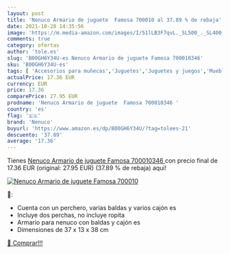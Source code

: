 ```yaml
---
layout: post
title: 'Nenuco Armario de juguete  Famosa 700010 al 37.89 % de rebaja'
date: 2021-10-28 14:35:56
image: 'https://m.media-amazon.com/images/I/51lLB3F7qvL._SL500_._SL400_.jpg'
comments: true
category: ofertas
author: 'tole.es'
slug: 'B00GH6Y34U-es Nenuco Armario de juguete Famosa 700010346'
sku: 'B00GH6Y34U-es'
tags: [ 'Accesorios para muñecas','Juguetes','Juguetes y juegos','Muebles para muñecas','Muñecas y accesorios','nenuco', ]
actualPrice: 17.36 EUR
currency: EUR
price: 17.36
comparePrice: 27.95 EUR
prodname: 'Nenuco Armario de juguete  Famosa 700010346 '
country: 'es'
flag: '🇪🇸'
brand: 'Nenuco'
buyurl: 'https://www.amazon.es/dp/B00GH6Y34U/?tag=tolees-21'
descuento: '37.89'
average: '17.36'
---
```


Tienes [Nenuco Armario de juguete  Famosa 700010346 ](https://www.amazon.es/dp/B00GH6Y34U/?tag=tolees-21) con precio final de  17.36 EUR (original: 27.95 EUR) (37.89 %  de rebaja) aqui!

[![Nenuco Armario de juguete  Famosa 700010](https://m.media-amazon.com/images/I/51lLB3F7qvL._SL500_._SL400_.jpg)](https://www.amazon.es/dp/B00GH6Y34U/?tag=tolees-21)

🔎:

- Cuenta con un perchero, varias baldas y varios cajón es
- Incluye dos perchas, no incluye ropita
- Armario para nenuco con baldas y cajón es
- Dimensiones de 37 x 13 x 38 cm

[🛒 Comprar!!!](https://www.amazon.es/dp/B00GH6Y34U/?tag=tolees-21)
